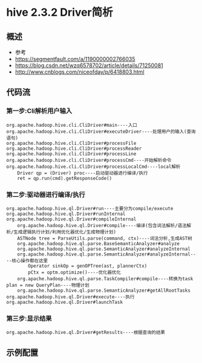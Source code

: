 # hive 2.3.2 Driver简析
## 概述
- 参考
- https://segmentfault.com/a/1190000002766035
- https://blog.csdn.net/wzq6578702/article/details/71250081
- http://www.cnblogs.com/niceofday/p/6418803.html
## 代码流
### 第一步:Cli解析用户输入
```
org.apache.hadoop.hive.cli.CliDriver#main----入口
org.apache.hadoop.hive.cli.CliDriver#executeDriver----处理用户的输入(查询语句)
org.apache.hadoop.hive.cli.CliDriver#processFile
org.apache.hadoop.hive.cli.CliDriver#processReader
org.apache.hadoop.hive.cli.CliDriver#processLine
org.apache.hadoop.hive.cli.CliDriver#processCmd----开始解析命令
org.apache.hadoop.hive.cli.CliDriver#processLocalCmd----local解析
    Driver qp = (Driver) proc----启动驱动器进行编译/执行
    ret = qp.run(cmd).getResponseCode()
```
### 第二步:驱动器进行编译/执行
```
org.apache.hadoop.hive.ql.Driver#run----主要分为compile/execute
org.apache.hadoop.hive.ql.Driver#runInternal
org.apache.hadoop.hive.ql.Driver#compileInternal
    org.apache.hadoop.hive.ql.Driver#compile----编译(包含词法解析/语法解析/生成逻辑执行计划/利用优化器优化/生成物理计划)
    ASTNode tree = ParseUtils.parse(command, ctx)----词法分析,生成AST树
    org.apache.hadoop.hive.ql.parse.BaseSemanticAnalyzer#analyze
    org.apache.hadoop.hive.ql.parse.SemanticAnalyzer#analyzeInternal
    org.apache.hadoop.hive.ql.parse.SemanticAnalyzer#analyzeInternal----核心操作都在这里
        Operator sinkOp = genOPTree(ast, plannerCtx)
        pCtx = optm.optimize()----优化器优化
    org.apache.hadoop.hive.ql.parse.TaskCompiler#compile----转换为task
plan = new QueryPlan----物理计划
    org.apache.hadoop.hive.ql.parse.SemanticAnalyzer#getAllRootTasks
org.apache.hadoop.hive.ql.Driver#execute----执行
org.apache.hadoop.hive.ql.Driver#launchTask
```
### 第三步:显示结果
```
org.apache.hadoop.hive.ql.Driver#getResults----根据查询的结果
```
## 示例配置